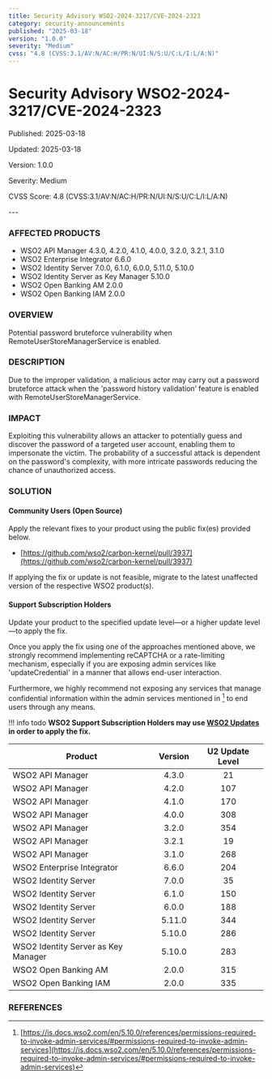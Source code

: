 ```yaml
---
title: Security Advisory WSO2-2024-3217/CVE-2024-2323
category: security-announcements
published: "2025-03-18"
version: "1.0.0"
severity: "Medium"
cvss: "4.8 (CVSS:3.1/AV:N/AC:H/PR:N/UI:N/S:U/C:L/I:L/A:N)"
---
```


# Security Advisory WSO2-2024-3217/CVE-2024-2323

<p class="doc-info">Published: 2025-03-18</p>
<p class="doc-info">Updated: 2025-03-18</p>
<p class="doc-info">Version: 1.0.0</p>
<p class="doc-info">Severity: Medium</p>
<p class="doc-info">CVSS Score: 4.8 (CVSS:3.1/AV:N/AC:H/PR:N/UI:N/S:U/C:L/I:L/A:N)</p>
---

### AFFECTED PRODUCTS
* WSO2 API Manager 4.3.0, 4.2.0, 4.1.0, 4.0.0, 3.2.0, 3.2.1, 3.1.0
* WSO2 Enterprise Integrator 6.6.0
* WSO2 Identity Server 7.0.0, 6.1.0, 6.0.0, 5.11.0, 5.10.0
* WSO2 Identity Server as Key Manager 5.10.0
* WSO2 Open Banking AM 2.0.0
* WSO2 Open Banking IAM 2.0.0


### OVERVIEW
Potential password bruteforce vulnerability when RemoteUserStoreManagerService is enabled.


### DESCRIPTION
Due to the improper validation, a malicious actor may carry out a password bruteforce attack when the 'password history validation’ feature is enabled with RemoteUserStoreManagerService.


### IMPACT
Exploiting this vulnerability allows an attacker to potentially guess and discover the password of a targeted user account, enabling them to impersonate the victim. The probability of a successful attack is dependent on the password's complexity, with more intricate passwords reducing the chance of unauthorized access.


### SOLUTION

#### Community Users (Open Source)
Apply the relevant fixes to your product using the public fix(es) provided below.

* [https://github.com/wso2/carbon-kernel/pull/3937](https://github.com/wso2/carbon-kernel/pull/3937)

If applying the fix or update is not feasible, migrate to the latest unaffected version of the respective WSO2 product(s).


#### Support Subscription Holders

Update your product to the specified update level—or a higher update level—to apply the fix.

Once you apply the fix using one of the approaches mentioned above, we strongly recommend implementing reCAPTCHA or a rate-limiting mechanism, especially if you are exposing admin services like 'updateCredential' in a manner that allows end-user interaction.

Furthermore, we highly recommend not exposing any services that manage confidential information within the admin services mentioned in [^1] to end users through any means.


!!! info todo
    **WSO2 Support Subscription Holders may use [WSO2 Updates](https://wso2.com/updates/) in order to apply the fix.**

| Product                             | Version | U2 Update Level |
| ----------------------------------- | :-----: | :-------------: |
| WSO2 API Manager                    |  4.3.0  |       21        |
| WSO2 API Manager                    |  4.2.0  |       107       |
| WSO2 API Manager                    |  4.1.0  |       170       |
| WSO2 API Manager                    |  4.0.0  |       308       |
| WSO2 API Manager                    |  3.2.0  |       354       |
| WSO2 API Manager                    |  3.2.1  |       19        |
| WSO2 API Manager                    |  3.1.0  |       268       |
| WSO2 Enterprise Integrator          |  6.6.0  |       204       |
| WSO2 Identity Server                |  7.0.0  |       35        |
| WSO2 Identity Server                |  6.1.0  |       150       |
| WSO2 Identity Server                |  6.0.0  |       188       |
| WSO2 Identity Server                | 5.11.0  |       344       |
| WSO2 Identity Server                | 5.10.0  |       286       |
| WSO2 Identity Server as Key Manager | 5.10.0  |       283       |
| WSO2 Open Banking AM                |  2.0.0  |       315       |
| WSO2 Open Banking IAM               |  2.0.0  |       335       |

### REFERENCES
[^1]: [https://is.docs.wso2.com/en/5.10.0/references/permissions-required-to-invoke-admin-services/#permissions-required-to-invoke-admin-services](https://is.docs.wso2.com/en/5.10.0/references/permissions-required-to-invoke-admin-services/#permissions-required-to-invoke-admin-services)

